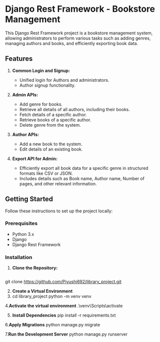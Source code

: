 # Django Rest Framework - Bookstore Management

This Django Rest Framework project is a bookstore management system, allowing administrators to perform various tasks such as adding genres, managing authors and books, and efficiently exporting book data.

## Features

1. **Common Login and Signup:**
   - Unified login for Authors and administrators.
   - Author signup functionality.

2. **Admin APIs:**
   - Add genre for books.
   - Retrieve all details of all authors, including their books.
   - Fetch details of a specific author.
   - Retrieve books of a specific author.
   - Delete genre from the system.

3. **Author APIs:**
   - Add a new book to the system.
   - Edit details of an existing book.

4. **Export API for Admin:**
   - Efficiently export all book data for a specific genre in structured formats like CSV or JSON.
   - Includes details such as Book name, Author name, Number of pages, and other relevant information.

## Getting Started

Follow these instructions to set up the project locally:

### Prerequisites

- Python 3.x
- Django
- Django Rest Framework

### Installation

1. **Clone the Repository:**
   ```bash
  git clone https://github.com/Piyushi692/library_project.git

2. **Create a Virtual Environment**
3. cd library_project
  python -m venv venv

4.**Activate the virtual environment**
  .\venv\Scripts\activate

5. **Install Dependencies**
     pip install -r requirements.txt

6.**Apply Migrations**
  python manage.py migrate

7.**Run the Development Server**
  python manage.py runserver


